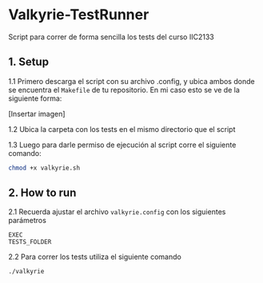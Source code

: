 # Valkyrie-TestRunner
Script para correr de forma sencilla los tests del curso IIC2133

## 1. Setup
1.1 Primero descarga el script con su archivo .config, y ubica ambos donde se encuentra el ```Makefile``` de tu repositorio. En mi caso esto se ve de la siguiente forma:

[Insertar imagen]

1.2 Ubica la carpeta con los tests en el mismo directorio que el script

1.3 Luego para darle permiso de ejecución al script corre el siguiente comando:
```bash
chmod +x valkyrie.sh
```

## 2. How to run

2.1 Recuerda ajustar el archivo `valkyrie.config` con los siguientes parámetros
```config
EXEC
TESTS_FOLDER
```

2.2 Para correr los tests utiliza el siguiente comando
```bash
./valkyrie
```